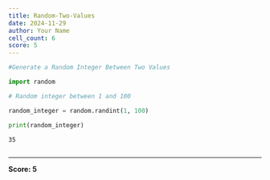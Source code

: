 ```yaml
---
title: Random-Two-Values
date: 2024-11-29
author: Your Name
cell_count: 6
score: 5
---
```


```python
#Generate a Random Integer Between Two Values
```


```python
import random
```


```python
# Random integer between 1 and 100
```


```python
random_integer = random.randint(1, 100)
```


```python
print(random_integer)
```

    35



```python

```


---
**Score: 5**
